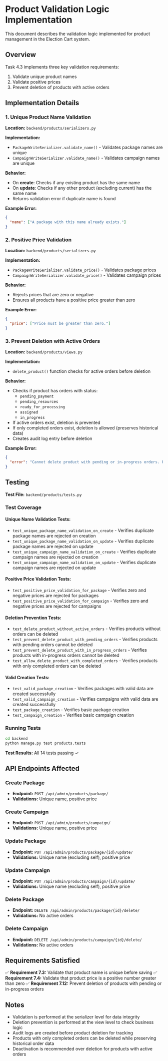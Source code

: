 # Product Validation Logic Implementation

This document describes the validation logic implemented for product management in the Election Cart system.

## Overview

Task 4.3 implements three key validation requirements:
1. Validate unique product names
2. Validate positive prices
3. Prevent deletion of products with active orders

## Implementation Details

### 1. Unique Product Name Validation

**Location:** `backend/products/serializers.py`

**Implementation:**
- `PackageWriteSerializer.validate_name()` - Validates package names are unique
- `CampaignWriteSerializer.validate_name()` - Validates campaign names are unique

**Behavior:**
- On **create**: Checks if any existing product has the same name
- On **update**: Checks if any other product (excluding current) has the same name
- Returns validation error if duplicate name is found

**Example Error:**
```json
{
  "name": ["A package with this name already exists."]
}
```

### 2. Positive Price Validation

**Location:** `backend/products/serializers.py`

**Implementation:**
- `PackageWriteSerializer.validate_price()` - Validates package prices
- `CampaignWriteSerializer.validate_price()` - Validates campaign prices

**Behavior:**
- Rejects prices that are zero or negative
- Ensures all products have a positive price greater than zero

**Example Error:**
```json
{
  "price": ["Price must be greater than zero."]
}
```

### 3. Prevent Deletion with Active Orders

**Location:** `backend/products/views.py`

**Implementation:**
- `delete_product()` function checks for active orders before deletion

**Behavior:**
- Checks if product has orders with status:
  - `pending_payment`
  - `pending_resources`
  - `ready_for_processing`
  - `assigned`
  - `in_progress`
- If active orders exist, deletion is prevented
- If only completed orders exist, deletion is allowed (preserves historical data)
- Creates audit log entry before deletion

**Example Error:**
```json
{
  "error": "Cannot delete product with pending or in-progress orders. Please deactivate it instead."
}
```

## Testing

**Test File:** `backend/products/tests.py`

### Test Coverage

#### Unique Name Validation Tests:
- `test_unique_package_name_validation_on_create` - Verifies duplicate package names are rejected on creation
- `test_unique_package_name_validation_on_update` - Verifies duplicate package names are rejected on update
- `test_unique_campaign_name_validation_on_create` - Verifies duplicate campaign names are rejected on creation
- `test_unique_campaign_name_validation_on_update` - Verifies duplicate campaign names are rejected on update

#### Positive Price Validation Tests:
- `test_positive_price_validation_for_package` - Verifies zero and negative prices are rejected for packages
- `test_positive_price_validation_for_campaign` - Verifies zero and negative prices are rejected for campaigns

#### Deletion Prevention Tests:
- `test_delete_product_without_active_orders` - Verifies products without orders can be deleted
- `test_prevent_delete_product_with_pending_orders` - Verifies products with pending orders cannot be deleted
- `test_prevent_delete_product_with_in_progress_orders` - Verifies products with in-progress orders cannot be deleted
- `test_allow_delete_product_with_completed_orders` - Verifies products with only completed orders can be deleted

#### Valid Creation Tests:
- `test_valid_package_creation` - Verifies packages with valid data are created successfully
- `test_valid_campaign_creation` - Verifies campaigns with valid data are created successfully
- `test_package_creation` - Verifies basic package creation
- `test_campaign_creation` - Verifies basic campaign creation

### Running Tests

```bash
cd backend
python manage.py test products.tests
```

**Test Results:** All 14 tests passing ✓

## API Endpoints Affected

### Create Package
- **Endpoint:** `POST /api/admin/products/package/`
- **Validations:** Unique name, positive price

### Create Campaign
- **Endpoint:** `POST /api/admin/products/campaign/`
- **Validations:** Unique name, positive price

### Update Package
- **Endpoint:** `PUT /api/admin/products/package/{id}/update/`
- **Validations:** Unique name (excluding self), positive price

### Update Campaign
- **Endpoint:** `PUT /api/admin/products/campaign/{id}/update/`
- **Validations:** Unique name (excluding self), positive price

### Delete Package
- **Endpoint:** `DELETE /api/admin/products/package/{id}/delete/`
- **Validations:** No active orders

### Delete Campaign
- **Endpoint:** `DELETE /api/admin/products/campaign/{id}/delete/`
- **Validations:** No active orders

## Requirements Satisfied

✅ **Requirement 7.3:** Validate that product name is unique before saving
✅ **Requirement 7.4:** Validate that product price is a positive number greater than zero
✅ **Requirement 7.12:** Prevent deletion of products with pending or in-progress orders

## Notes

- Validation is performed at the serializer level for data integrity
- Deletion prevention is performed at the view level to check business logic
- Audit logs are created before product deletion for tracking
- Products with only completed orders can be deleted while preserving historical order data
- Deactivation is recommended over deletion for products with active orders
